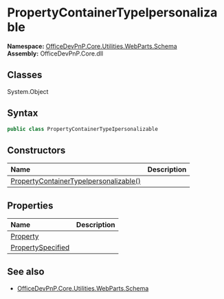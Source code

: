 # PropertyContainerTypeIpersonalizable
  
**Namespace:** [OfficeDevPnP.Core.Utilities.WebParts.Schema](OfficeDevPnP.Core.Utilities.WebParts.Schema.md)  
**Assembly:** OfficeDevPnP.Core.dll  
## Classes
System.Object  
## Syntax
```C#
public class PropertyContainerTypeIpersonalizable
```
## Constructors
|**Name**|**Description**|
|:-----|:-----|
| [PropertyContainerTypeIpersonalizable()](PropertyContainerTypeIpersonalizableconstructor1details.md) | 
## Properties
|**Name**|**Description**|
|:-----|:-----|
| [Property](PropertyContainerTypeIpersonalizable.Property.md) | 
| [PropertySpecified](PropertyContainerTypeIpersonalizable.PropertySpecified.md) | 
## See also
- [OfficeDevPnP.Core.Utilities.WebParts.Schema](OfficeDevPnP.Core.Utilities.WebParts.Schema.md)
